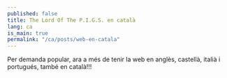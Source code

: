 ```yaml
---
published: false
title: The Lord Of The P.I.G.S. en català
lang: ca
is_main: true
permalink: "/ca/posts/web-en-catala"
---
```


Per demanda popular, ara a més de tenir la web en anglès, castellà, italià i portugués, també en català!!!

